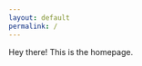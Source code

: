 ```yaml
---
layout: default
permalink: /
---
```


Hey there! This is the homepage.

<ul id="links-container"></ul>
<script src="{{ '/assets/js/generate_links.js' | relative_url }}"></script>